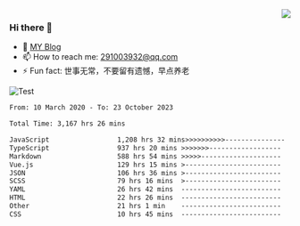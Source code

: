 <img align='right' src='https://github-readme-stats.vercel.app/api?username=niaogege&show_icons=true&theme=radical'/>

### Hi there 👋

- 🌱 [MY Blog](https://bythewayer.com/)
- 📫 How to reach me: 291003932@qq.com
- ⚡ Fun fact:  世事无常，不要留有遗憾，早点养老

![Test](https://github-readme-stats.vercel.app/api/top-langs/?username=niaogege&layout=compact)

<!--START_SECTION:waka-->

```txt
From: 10 March 2020 - To: 23 October 2023

Total Time: 3,167 hrs 26 mins

JavaScript                 1,208 hrs 32 mins>>>>>>>>>>---------------   38.15 %
TypeScript                 937 hrs 20 mins >>>>>>>------------------   29.59 %
Markdown                   588 hrs 54 mins >>>>>--------------------   18.59 %
Vue.js                     129 hrs 15 mins >------------------------   04.08 %
JSON                       106 hrs 36 mins >------------------------   03.37 %
SCSS                       79 hrs 16 mins  >------------------------   02.50 %
YAML                       26 hrs 42 mins  -------------------------   00.84 %
HTML                       22 hrs 26 mins  -------------------------   00.71 %
Other                      21 hrs 1 min    -------------------------   00.66 %
CSS                        10 hrs 45 mins  -------------------------   00.34 %
```

<!--END_SECTION:waka-->

